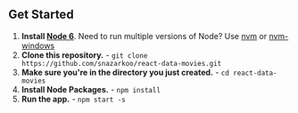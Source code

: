 ## Get Started
1. **Install [Node 6](https://nodejs.org)**. Need to run multiple versions of Node? Use [nvm](https://github.com/creationix/nvm) or [nvm-windows](https://github.com/coreybutler/nvm-windows)
2. **Clone this repository.** - `git clone https://github.com/snazarkoo/react-data-movies.git`
3. **Make sure you're in the directory you just created.** - `cd react-data-movies`
4. **Install Node Packages.** - `npm install`
5. **Run the app.** - `npm start -s`